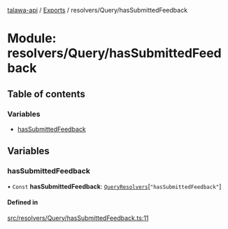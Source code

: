 [talawa-api](../README.md) / [Exports](../modules.md) / resolvers/Query/hasSubmittedFeedback

# Module: resolvers/Query/hasSubmittedFeedback

## Table of contents

### Variables

- [hasSubmittedFeedback](resolvers_Query_hasSubmittedFeedback.md#hassubmittedfeedback)

## Variables

### hasSubmittedFeedback

• `Const` **hasSubmittedFeedback**: [`QueryResolvers`](types_generatedGraphQLTypes.md#queryresolvers)[``"hasSubmittedFeedback"``]

#### Defined in

[src/resolvers/Query/hasSubmittedFeedback.ts:11](https://github.com/PalisadoesFoundation/talawa-api/blob/c199cfb/src/resolvers/Query/hasSubmittedFeedback.ts#L11)
